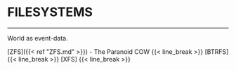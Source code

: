 

# FILESYSTEMS
---
World as event-data.

[ZFS]({{< ref "ZFS.md" >}}) - The Paranoid COW
{{< line_break >}}
[BTRFS]
{{< line_break >}}
[XFS]
{{< line_break >}}
